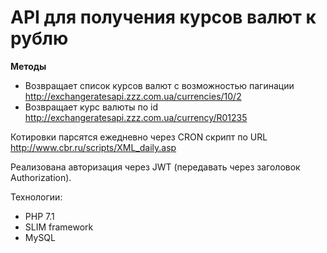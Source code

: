 # API для получения курсов валют к рублю

**Методы**
* Возвращает список курсов валют с возможностью пагинации
http://exchangeratesapi.zzz.com.ua/currencies/10/2
* Возвращает курс валюты по id
http://exchangeratesapi.zzz.com.ua/currency/R01235
	
Котировки парсятся ежедневно через CRON скрипт по URL http://www.cbr.ru/scripts/XML_daily.asp  

Реализована авторизация через JWT (передавать через заголовок Authorization).

Технологии:
* PHP 7.1
* SLIM framework
* MySQL
